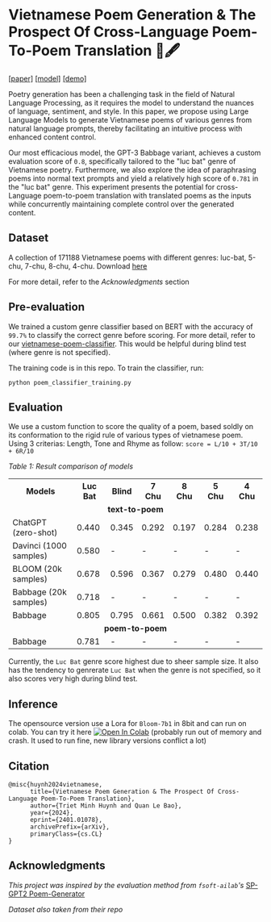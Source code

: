 # Vietnamese Poem Generation & The Prospect Of Cross-Language Poem-To-Poem Translation 📜🖋️
[\[paper\]](https://arxiv.org/abs/2401.01078) [\[model\]](./modeling/poem_generator_(bloom)) [\[demo\]](https://colab.research.google.com/drive/1Mw_MsCix-NeUGRu77E-BkkvW6tut-AI-?usp=sharing)

Poetry generation has been a challenging task in the field of Natural Language Processing, as it requires the model to understand the nuances of language, sentiment, and style. In this paper, we propose using Large Language Models to generate Vietnamese poems of various genres from natural language prompts, thereby facilitating an intuitive process with enhanced content control. 

Our most efficacious model, the GPT-3 Babbage variant, achieves a custom evaluation score of ```0.8```, specifically tailored to the "luc bat" genre of Vietnamese poetry. Furthermore, we also explore the idea of paraphrasing poems into normal text prompts and yield a relatively high score of ```0.781``` in the "luc bat" genre. This experiment presents the potential for cross-Language poem-to-poem translation with translated poems as the inputs while concurrently maintaining complete control over the generated content.

## Dataset
A collection of 171188 Vietnamese poems with different genres: luc-bat, 5-chu, 7-chu, 8-chu, 4-chu. Download [here](https://github.com/fsoft-ailab/Poem-Generator/raw/master/dataset/poems_dataset.zip)

For more detail, refer to the _Acknowledgments_ section

## Pre-evaluation

We trained a custom genre classifier based on BERT with the accuracy of ```99.7%``` to classify the correct genre before scoring. For more detail, refer to our [vietnamese-poem-classifier](https://github.com/Anshler/vietnamese-poem-classifier). This would be helpful during blind test (where genre is not specified).

The training code is in this repo. To train the classifier, run:

```
python poem_classifier_training.py
```

## Evaluation

We use a custom function to score the quality of a poem, based soldly on its conformation to the rigid rule of various types of vietnamese poem. Using 3 criterias: Length, Tone and Rhyme as follow: ```score = L/10 + 3T/10 + 6R/10```

*Table 1: Result comparison of models*
<table>
  <tr>
    <th>Models</th>
    <th>Luc Bat</th>
    <th>Blind</th>
    <th>7 Chu</th>
    <th>8 Chu</th>
    <th>5 Chu</th>
    <th>4 Chu</th>
  </tr>
  <tr>
    <td colspan="7" align="center"><strong>text-to-poem</strong></td>
  </tr>
  <tr>
    <td>ChatGPT (zero-shot)</td>
    <td>0.440</td>
    <td>0.345</td>
    <td>0.292</td>
    <td>0.197</td>
    <td>0.284</td>
    <td>0.238</td>
  </tr>
  <tr>
    <td>Davinci (1000 samples)</td>
    <td>0.580</td>
    <td>-</td>
    <td>-</td>
    <td>-</td>
    <td>-</td>
    <td>-</td>
  </tr>
  <tr>
    <td>BLOOM (20k samples)</td>
    <td>0.678</td>
    <td>0.596</td>
    <td>0.367</td>
    <td>0.279</td>
    <td>0.480</td>
    <td>0.440</td>
  </tr>
  <tr>
    <td>Babbage (20k samples)</td>
    <td>0.718</td>
    <td>-</td>
    <td>-</td>
    <td>-</td>
    <td>-</td>
    <td>-</td>
  </tr>
  <tr>
    <td>Babbage</td>
    <td>0.805</td>
    <td>0.795</td>
    <td>0.661</td>
    <td>0.500</td>
    <td>0.382</td>
    <td>0.392</td>
  </tr>
  <tr>
    <td colspan="7" align="center"><strong>poem-to-poem</strong></td>
  </tr>
  <tr>
    <td>Babbage</td>
    <td>0.781</td>
    <td>-</td>
    <td>-</td>
    <td>-</td>
    <td>-</td>
    <td>-</td>
  </tr>
</table>


Currently, the ```Luc Bat``` genre score highest due to sheer sample size. It also has the tendency to genrerate ```Luc Bat``` when the genre is not specified, so it also scores very high during blind test.

## Inference

The opensource version use a Lora for ```Bloom-7b1``` in 8bit and can run on colab. You can try it here [![Open In Colab](https://colab.research.google.com/assets/colab-badge.svg)](https://colab.research.google.com/drive/1Mw_MsCix-NeUGRu77E-BkkvW6tut-AI-?usp=sharing) (probably run out of memory and crash. It used to run fine, new library versions conflict a lot)

## Citation

```
@misc{huynh2024vietnamese,
      title={Vietnamese Poem Generation & The Prospect Of Cross-Language Poem-To-Poem Translation}, 
      author={Triet Minh Huynh and Quan Le Bao},
      year={2024},
      eprint={2401.01078},
      archivePrefix={arXiv},
      primaryClass={cs.CL}
}
```

## Acknowledgments

_This project was inspired by the evaluation method from ```fsoft-ailab```'s_ [SP-GPT2 Poem-Generator](https://github.com/fsoft-ailab/Poem-Generator)

_Dataset also taken from their repo_

